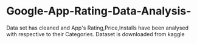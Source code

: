 # Google-App-Rating-Data-Analysis-
Data set has cleaned and App's Rating,Price,Installs have been analysed with respective to their Categories. Dataset is downloaded from kaggle

